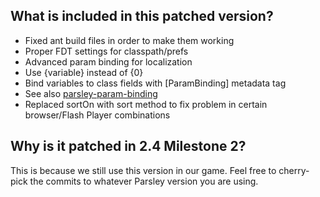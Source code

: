 What is included in this patched version?
---------

- Fixed ant build files in order to make them working
- Proper FDT settings for classpath/prefs
- Advanced param binding for localization
 - Use {variable} instead of {0}
 - Bind variables to class fields with [ParamBinding] metadata tag
 - See also [parsley-param-binding](https://github.com/MattesGroeger/parsley-param-binding)
- Replaced sortOn with sort method to fix problem in certain browser/Flash Player combinations

Why is it patched in 2.4 Milestone 2?
---------

This is because we still use this version in our game. Feel free to cherry-pick the commits to whatever Parsley version you are using.